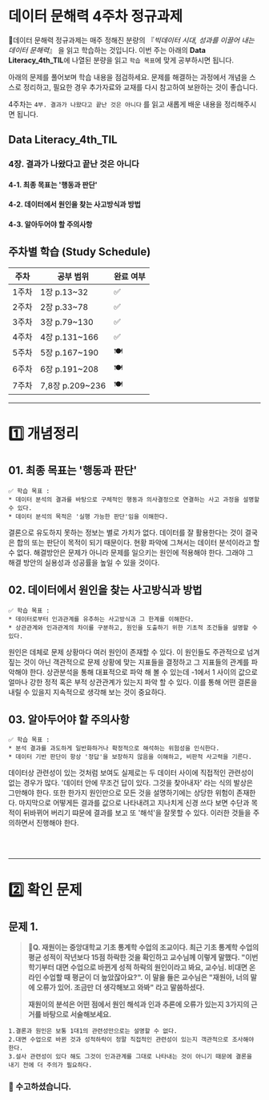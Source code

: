 # 데이터 문해력 4주차 정규과제

📌데이터 문해력 정규과제는 매주 정해진 분량의 『*빅데이터 시대, 성과를 이끌어 내는 데이터 문해력*』 을 읽고 학습하는 것입니다. 이번 주는 아래의 **Data Literacy_4th_TIL**에 나열된 분량을 읽고 `학습 목표`에 맞게 공부하시면 됩니다.

아래의 문제를 풀어보며 학습 내용을 점검하세요. 문제를 해결하는 과정에서 개념을 스스로 정리하고, 필요한 경우 추가자료와 교재를 다시 참고하여 보완하는 것이 좋습니다.

4주차는 `4부. 결과가 나왔다고 끝난 것은 아니다` 를 읽고 새롭게 배운 내용을 정리해주시면 됩니다.


## Data Literacy_4th_TIL

### 4장. 결과가 나왔다고 끝난 것은 아니다

#### 4-1. 최종 목표는 '행동과 판단'

#### 4-2. 데이터에서 원인을 찾는 사고방식과 방법

#### 4-3. 알아두어야 할 주의사항





## 주차별 학습 (Study Schedule)

| 주차  | 공부 범위       | 완료 여부 |
| ----- | --------------- | --------- |
| 1주차 | 1장 p.13~32     | ✅         |
| 2주차 | 2장 p.33~78     | ✅         |
| 3주차 | 3장 p.79~130    | ✅         |
| 4주차 | 4장 p.131~166   | ✅         |
| 5주차 | 5장 p.167~190   | 🍽️         |
| 6주차 | 6장 p.191~208   | 🍽️         |
| 7주차 | 7,8장 p.209~236 | 🍽️         |

<!-- 여기까진 그대로 둬 주세요-->



---

# 1️⃣ 개념정리

## 01. 최종 목표는 '행동과 판단'

```
✅ 학습 목표 :
* 데이터 분석의 결과를 바탕으로 구체적인 행동과 의사결정으로 연결하는 사고 과정을 설명할 수 있다. 
* 데이터 분석의 목적은 '실행 가능한 판단'임을 이해한다. 
```

<!-- 새롭게 배운 내용을 자유롭게 정리해주세요.-->

결론으로 유도하지 못하는 정보는 별로 가치가 없다. 데이터를 잘 활용한다는 것이 결국은 합의 또는 판단이
목적이 되기 때문이다. 현황 파악에 그쳐서는 데이터 분석이라고 할 수 없다.
해결방안은 문제가 아니라 문제를 일으키는 원인에 적용해야 한다. 그래야 그 해결 방안의 실용성과 성공률을 높일 수 있을 것이다.

## 02. 데이터에서 원인을 찾는 사고방식과 방법

```
✅ 학습 목표 :
* 데이터로부터 인과관계를 유추하는 사고방식과 그 한계를 이해한다.
* 상관관계와 인과관계의 차이를 구분하고, 원인을 도출하기 위한 기초적 조건들을 설명할 수 있다. 
```

<!-- 새롭게 배운 내용을 자유롭게 정리해주세요.-->

원인은 데체로 문제 상황마다 여러 원인이 존재할 수 있다. 이 원인들도 주관적으로 넘겨짚는 것이 아닌
객관적으로 문제 상황에 맞는 지표들을 결정하고 그 지표들의 관계를 파악해야 한다.
상관분석을 통해 대표적으로 파악 해 볼 수 있는데 -1에서 1 사이의 값으로 얼마나 강한 정적 혹은 부적 상관관계가 있는지 파악 할 수 있다.
이를 통해 어떤 결론을 내릴 수 있을지 지속적으로 생각해 보는 것이 중요하다.

## 03. 알아두어야 할 주의사항

```
✅ 학습 목표 :
* 분석 결과를 과도하게 일반화하거나 확정적으로 해석하는 위험성을 인식한다.
* 데이터 기반 판단이 항상 '정답'을 보장하지 않음을 이해하고, 비판적 사고력을 기른다. 
```

<!-- 새롭게 배운 내용을 자유롭게 정리해주세요.-->

데이터상 관련성이 있는 것처럼 보여도 실제로는 두 데이터 사이에 직접적인 관련성이 없는 경우가 많다.
'데이터 안에 무조건 답이 있다. 그것을 찾아내자' 라는 식의 발상은 그만해야 한다.
또한 한가지 원인만으로 모든 것을 설명하기에는 상당한 위험이 존재한다.
마지막으로 어떻게든 결과를 값으로 나타내려고 지나치게 신경 쓰다 보면 수단과 목적이 뒤바뀌어 버리기 땨문에 결과를 
보고 또 '해석'을 잘못할 수 있다. 이러한 것들을 주의하면서 진행해야 한다.


<br>
<br>

---

# 2️⃣ 확인 문제

## 문제 1.

> **🧚Q. 재원이는 중앙대학교 기초 통계학 수업의 조교이다. 최근 기초 통계학 수업의 평균 성적이 작년보다 15점 하락한 것을 확인하고 교수님께 이렇게 말했다. "이번 학기부터 대면 수업으로 바뀐게 성적 하락의 원인이라고 봐요, 교수님. 비대면 온라인 수업할 때 평균이 더 높았잖아요?". 이 말을 들은 교수님은 "재원아, 너의 말에 오류가 있어. 조금만 더 생각해보고 와봐" 라고 말씀하셨다.**
>
> **재원이의 분석은 어떤 점에서 원인 해석과 인과 추론에 오류가 있는지 3가지의 근거를 바탕으로 서술해보세요.**

<!--학습한 개념을 활용하여 자유롭게 설명해 보세요. 구체적인 예시를 들어 설명하면 더욱 좋습니다.-->

```
1.결론과 원인은 보통 1대1의 관련성만으로는 설명할 수 없다.
2.대면 수업으로 바뀐 것과 성적하락이 정말 직접적인 관련성이 있는지 객관적으로 조사해야 한다.
3.설사 관련성이 있다 해도 그것이 인과관계를 그대로 나타내는 것이 아니기 때문에 결론을 내기 전에 더 주의가 필요하다.

```

### 🎉 수고하셨습니다.